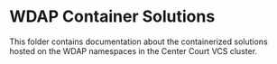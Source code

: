 # WDAP Container Solutions

This folder contains documentation about the containerized solutions hosted on
the WDAP namespaces in the Center Court VCS cluster.
